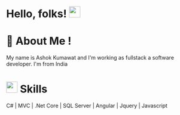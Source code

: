 # Hello, folks! <img src="https://raw.githubusercontent.com/MartinHeinz/MartinHeinz/master/wave.gif" width="30px">

# <g-emoji class="g-emoji" alias="rocket" fallback-src="https://github.githubassets.com/images/icons/emoji/unicode/1f680.png">🚀</g-emoji> About Me !
My name is Ashok Kumawat and I'm working as fullstack a software developer. I'm from India

# <img src="https://github.githubassets.com/images/icons/emoji/unicode/1f6e0.png" width="30px"> Skills

C# | MVC | .Net Core | SQL Server | Angular | Jquery | Javascript
